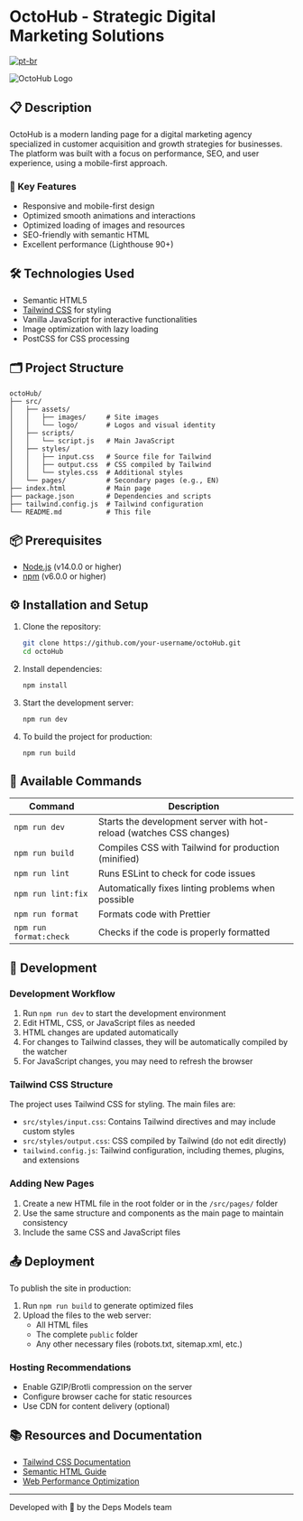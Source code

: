 # OctoHub - Strategic Digital Marketing Solutions

[![pt-br](https://img.shields.io/badge/lang-pt--br-green.svg)](./README.md)

![OctoHub Logo](src/assets/logos/logo.png)

## 📋 Description

OctoHub is a modern landing page for a digital marketing agency specialized in customer acquisition and growth strategies for businesses. The platform was built with a focus on performance, SEO, and user experience, using a mobile-first approach.

### 🚀 Key Features

- Responsive and mobile-first design
- Optimized smooth animations and interactions
- Optimized loading of images and resources
- SEO-friendly with semantic HTML
- Excellent performance (Lighthouse 90+)

## 🛠️ Technologies Used

- Semantic HTML5
- [Tailwind CSS](https://tailwindcss.com/) for styling
- Vanilla JavaScript for interactive functionalities
- Image optimization with lazy loading
- PostCSS for CSS processing

## 🗂️ Project Structure

```
octoHub/
├── src/
│   ├── assets/
│   │   ├── images/     # Site images
│   │   └── logo/       # Logos and visual identity
│   ├── scripts/
│   │   └── script.js   # Main JavaScript
│   ├── styles/
│   │   ├── input.css   # Source file for Tailwind
│   │   ├── output.css  # CSS compiled by Tailwind
│   │   └── styles.css  # Additional styles
│   └── pages/          # Secondary pages (e.g., EN)
├── index.html          # Main page
├── package.json        # Dependencies and scripts
├── tailwind.config.js  # Tailwind configuration
└── README.md           # This file
```

## 📦 Prerequisites

- [Node.js](https://nodejs.org/) (v14.0.0 or higher)
- [npm](https://www.npmjs.com/) (v6.0.0 or higher)

## ⚙️ Installation and Setup

1. Clone the repository:

   ```bash
   git clone https://github.com/your-username/octoHub.git
   cd octoHub
   ```

2. Install dependencies:

   ```bash
   npm install
   ```

3. Start the development server:

   ```bash
   npm run dev
   ```

4. To build the project for production:
   ```bash
   npm run build
   ```

## 📝 Available Commands

| Command                | Description                                                               |
| ---------------------- | ------------------------------------------------------------------------- |
| `npm run dev`          | Starts the development server with hot-reload (watches CSS changes)       |
| `npm run build`        | Compiles CSS with Tailwind for production (minified)                      |
| `npm run lint`         | Runs ESLint to check for code issues                                      |
| `npm run lint:fix`     | Automatically fixes linting problems when possible                        |
| `npm run format`       | Formats code with Prettier                                                |
| `npm run format:check` | Checks if the code is properly formatted                                  |

## 🔧 Development

### Development Workflow

1. Run `npm run dev` to start the development environment
2. Edit HTML, CSS, or JavaScript files as needed
3. HTML changes are updated automatically
4. For changes to Tailwind classes, they will be automatically compiled by the watcher
5. For JavaScript changes, you may need to refresh the browser

### Tailwind CSS Structure

The project uses Tailwind CSS for styling. The main files are:

- `src/styles/input.css`: Contains Tailwind directives and may include custom styles
- `src/styles/output.css`: CSS compiled by Tailwind (do not edit directly)
- `tailwind.config.js`: Tailwind configuration, including themes, plugins, and extensions

### Adding New Pages

1. Create a new HTML file in the root folder or in the `/src/pages/` folder
2. Use the same structure and components as the main page to maintain consistency
3. Include the same CSS and JavaScript files

## 📤 Deployment

To publish the site in production:

1. Run `npm run build` to generate optimized files
2. Upload the files to the web server:
   - All HTML files
   - The complete `public` folder
   - Any other necessary files (robots.txt, sitemap.xml, etc.)

### Hosting Recommendations

- Enable GZIP/Brotli compression on the server
- Configure browser cache for static resources
- Use CDN for content delivery (optional)

## 📚 Resources and Documentation

- [Tailwind CSS Documentation](https://tailwindcss.com/docs)
- [Semantic HTML Guide](https://developer.mozilla.org/en-US/docs/Glossary/Semantics)
- [Web Performance Optimization](https://web.dev/performance-scoring/)

---

Developed with 💙 by the Deps Models team 
